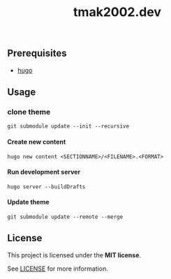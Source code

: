 <div align="center">
  <h1>tmak2002.dev</h1>
</div>
<br />

## Prerequisites
- [hugo](https://gohugo.io/)
## Usage
### clone theme
```
git submodule update --init --recursive
```
#### Create new content
```
hugo new content <SECTIONNAME>/<FILENAME>.<FORMAT>
```
#### Run development server
```
hugo server --buildDrafts
```
#### Update theme
```
git submodule update --remote --merge
```

## License

This project is licensed under the **MIT license**.

See [LICENSE](LICENSE.md) for more information.
